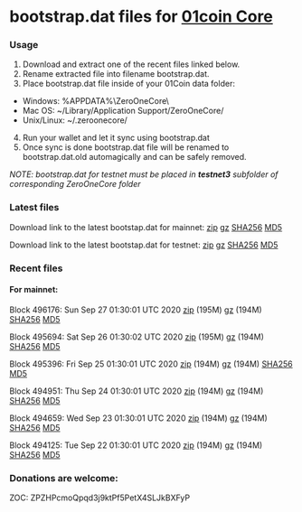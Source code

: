 # bootstrap.dat files for [01coin Core](https://01coin.io)

### Usage

1. Download and extract one of the recent files linked below.
2. Rename extracted file into filename bootstrap.dat.
3. Place bootstrap.dat file inside of your 01Coin data folder:
 - Windows: %APPDATA%\ZeroOneCore\
 - Mac OS: ~/Library/Application Support/ZeroOneCore/
 - Unix/Linux: ~/.zeroonecore/
4. Run your wallet and let it sync using bootstrap.dat
5. Once sync is done bootstrap.dat file will be renamed to bootstrap.dat.old automagically and can be safely removed.

_NOTE: bootstrap.dat for testnet must be placed in **testnet3** subfolder of corresponding ZeroOneCore folder_

### Latest files
Download link to the latest bootstap.dat for mainnet: [zip](https://files.01coin.io/mainnet/bootstrap.dat.zip) [gz](https://files.01coin.io/mainnet/bootstrap.dat.tar.gz) [SHA256](https://files.01coin.io/mainnet/sha256.txt) [MD5](https://files.01coin.io/mainnet/md5.txt)

Download link to the latest bootstap.dat for testnet: [zip](https://files.01coin.io/testnet/bootstrap.dat.zip) [gz](https://files.01coin.io/testnet/bootstrap.dat.tar.gz) [SHA256](https://files.01coin.io/testnet/sha256.txt) [MD5](https://files.01coin.io/testnet/md5.txt)

### Recent files

#### For mainnet:

Block 496176: Sun Sep 27 01:30:01 UTC 2020 [zip](https://files.01coin.io/mainnet/2020-09-27/bootstrap.dat.zip) (195M) [gz](https://files.01coin.io/mainnet/2020-09-27/bootstrap.dat.tar.gz) (194M) [SHA256](https://files.01coin.io/mainnet/2020-09-27/sha256.txt) [MD5](https://files.01coin.io/mainnet/2020-09-27/md5.txt)

Block 495694: Sat Sep 26 01:30:02 UTC 2020 [zip](https://files.01coin.io/mainnet/2020-09-26/bootstrap.dat.zip) (195M) [gz](https://files.01coin.io/mainnet/2020-09-26/bootstrap.dat.tar.gz) (194M) [SHA256](https://files.01coin.io/mainnet/2020-09-26/sha256.txt) [MD5](https://files.01coin.io/mainnet/2020-09-26/md5.txt)

Block 495396: Fri Sep 25 01:30:01 UTC 2020 [zip](https://files.01coin.io/mainnet/2020-09-25/bootstrap.dat.zip) (194M) [gz](https://files.01coin.io/mainnet/2020-09-25/bootstrap.dat.tar.gz) (194M) [SHA256](https://files.01coin.io/mainnet/2020-09-25/sha256.txt) [MD5](https://files.01coin.io/mainnet/2020-09-25/md5.txt)

Block 494951: Thu Sep 24 01:30:01 UTC 2020 [zip](https://files.01coin.io/mainnet/2020-09-24/bootstrap.dat.zip) (194M) [gz](https://files.01coin.io/mainnet/2020-09-24/bootstrap.dat.tar.gz) (194M) [SHA256](https://files.01coin.io/mainnet/2020-09-24/sha256.txt) [MD5](https://files.01coin.io/mainnet/2020-09-24/md5.txt)

Block 494659: Wed Sep 23 01:30:01 UTC 2020 [zip](https://files.01coin.io/mainnet/2020-09-23/bootstrap.dat.zip) (194M) [gz](https://files.01coin.io/mainnet/2020-09-23/bootstrap.dat.tar.gz) (194M) [SHA256](https://files.01coin.io/mainnet/2020-09-23/sha256.txt) [MD5](https://files.01coin.io/mainnet/2020-09-23/md5.txt)

Block 494125: Tue Sep 22 01:30:01 UTC 2020 [zip](https://files.01coin.io/mainnet/2020-09-22/bootstrap.dat.zip) (194M) [gz](https://files.01coin.io/mainnet/2020-09-22/bootstrap.dat.tar.gz) (194M) [SHA256](https://files.01coin.io/mainnet/2020-09-22/sha256.txt) [MD5](https://files.01coin.io/mainnet/2020-09-22/md5.txt)


### Donations are welcome:

ZOC: ZPZHPcmoQpqd3j9ktPf5PetX4SLJkBXFyP
